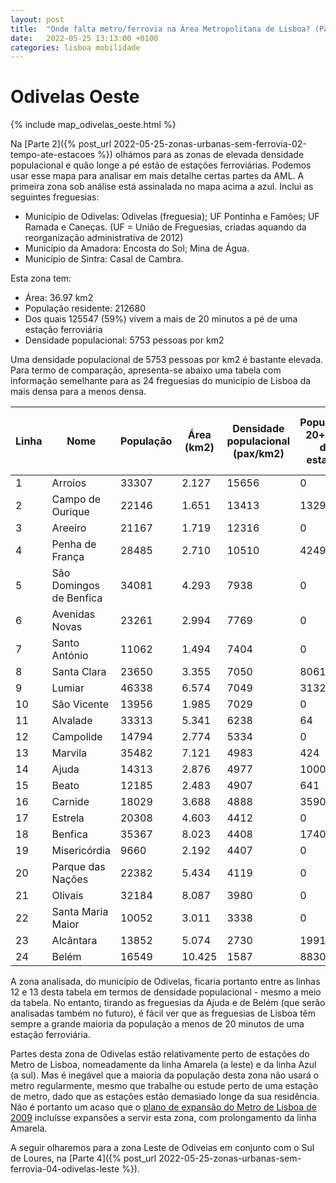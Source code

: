 ```yaml
---
layout: post
title:  "Onde falta metro/ferrovia na Área Metropolitana de Lisboa? (Parte 3 - Odivelas Oeste)"
date:   2022-05-25 13:13:00 +0100
categories: lisboa mobilidade
---
```


# Odivelas Oeste
{% include map_odivelas_oeste.html %}

Na [Parte 2]({% post_url 2022-05-25-zonas-urbanas-sem-ferrovia-02-tempo-ate-estacoes %}) olhámos para as zonas de elevada densidade populacional e quão longe a pé estão de estações ferroviárias. Podemos usar esse mapa para analisar em mais detalhe certas partes da AML. A primeira zona sob análise está assinalada no mapa acima a azul. Inclui as seguintes freguesias:
- Município de Odivelas: Odivelas (freguesia); UF Pontinha e Famões; UF Ramada e Caneças. (UF = União de Freguesias, criadas aquando da reorganização administrativa de 2012)
- Município da Amadora: Encosta do Sol; Mina de Água.
- Município de Sintra: Casal de Cambra.

Esta zona tem:
- Área: 36.97 km2
- População residente: 212680
- Dos quais 125547 (59%) vivem a mais de 20 minutos a pé de uma estação ferroviária
- Densidade populacional: 5753 pessoas por km2

Uma densidade populacional de 5753 pessoas por km2 é bastante elevada. Para termo de comparação, apresenta-se abaixo uma tabela com informação semelhante para as 24 freguesias do município de Lisboa da mais densa para a menos densa.

| Linha | Nome | População | Área (km2) | Densidade populacional (pax/km2) | População 20+ min de estação | % População 20+ min de estação |
| --- | --- | --- | --- | --- | --- | --- |
| 1 | Arroios | 33307 | 2.127 | 15656 | 0 | 0% |
| 2 | Campo de Ourique | 22146 | 1.651 | 13413 | 1329 | 6% |
| 3 | Areeiro | 21167 | 1.719 | 12316 | 0 | 0% |
| 4 | Penha de França | 28485 | 2.710 | 10510 | 4249 | 15% |
| 5 | São Domingos de Benfica | 34081 | 4.293 | 7938 | 0 | 0% |
| 6 | Avenidas Novas | 23261 | 2.994 | 7769 | 0 | 0% |
| 7 | Santo António | 11062 | 1.494 | 7404 | 0 | 0% |
| 8 | Santa Clara | 23650 | 3.355 | 7050 | 8061 | 34% |
| 9 | Lumiar | 46338 | 6.574 | 7049 | 3132 | 7% |
| 10 | São Vicente | 13956 | 1.985 | 7029 | 0 | 0% |
| 11 | Alvalade | 33313 | 5.341 | 6238 | 64 | 0% |
| 12 | Campolide | 14794 | 2.774 | 5334 | 0 | 0% |
| 13 | Marvila | 35482 | 7.121 | 4983 | 424 | 1% |
| 14 | Ajuda | 14313 | 2.876 | 4977 | 10008 | 70% |
| 15 | Beato | 12185 | 2.483 | 4907 | 641 | 5% |
| 16 | Carnide | 18029 | 3.688 | 4888 | 3590 | 20% |
| 17 | Estrela | 20308 | 4.603 | 4412 | 0 | 0% |
| 18 | Benfica | 35367 | 8.023 | 4408 | 1740 | 5% |
| 19 | Misericórdia | 9660 | 2.192 | 4407 | 0 | 0% |
| 20 | Parque das Nações | 22382 | 5.434 | 4119 | 0 | 0% |
| 21 | Olivais | 32184 | 8.087 | 3980 | 0 | 0% |
| 22 | Santa Maria Maior | 10052 | 3.011 | 3338 | 0 | 0% |
| 23 | Alcântara | 13852 | 5.074 | 2730 | 1991 | 14% |
| 24 | Belém | 16549 | 10.425 | 1587 | 8830 | 53% |

A zona analisada, do município de Odivelas, ficaria portanto entre as linhas 12 e 13 desta tabela em termos de densidade populacional - mesmo a meio da tabela. No entanto, tirando as freguesias da Ajuda e de Belém (que serão analisadas também no futuro), é fácil ver que as freguesias de Lisboa têm sempre a grande maioria da população a menos de 20 minutos de uma estação ferroviária.

Partes desta zona de Odivelas estão relativamente perto de estações do Metro de Lisboa, nomeadamente da linha Amarela (a leste) e da linha Azul (a sul). Mas é inegável que a maioria da população desta zona não usará o metro regularmente, mesmo que trabalhe ou estude perto de uma estação de metro, dado que as estações estão demasiado longe da sua residência. Não é portanto um acaso que o [plano de expansão do Metro de Lisboa de 2009][metro2009] incluísse expansões a servir esta zona, com prolongamento da linha Amarela.

A seguir olharemos para a zona Leste de Odiveias em conjunto com o Sul de Loures, na [Parte 4]({% post_url 2022-05-25-zonas-urbanas-sem-ferrovia-04-odivelas-leste %}).

[gsdg]: https://globaldesigningcities.org/wp-content/uploads/guides/global-street-design-guide.pdf
[metro2009]: https://pt.wikipedia.org/wiki/Metropolitano_de_Lisboa#Projetos_Anteriormente_Apresentados
[osm]: [https://www.openstreetmap.org/]
[ors]: [https://openrouteservice.org/]
[ciclovias.pt]: [https://www.ciclovias.pt/?lat=38.57706&lng=-9.04511&z=14.52900000000001&m=r&l=16]